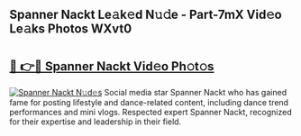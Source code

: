 ## Spanner Nackt Le𝚊k𝚎d N𝚞𝚍e - Part-7mX Vid𝚎o Le𝚊ks Photos WXvt0

# <h2><a href="http://fb1kq8.evod.top/?m=Spanner+Nackt">🔗 👉🔴 Spanner Nackt Vid𝚎o Ph𝚘t𝚘s</a></h2>

[![Spanner Nackt N𝚞d𝚎s](https://i.imgur.com/8V9OHl7.gif)](http://fb1kq8.evod.top/?m=Spanner+Nackt)
Social media star Spanner Nackt who has gained fame for posting lifestyle and dance-related content, including dance trend performances and mini vlogs. Respected expert Spanner Nackt, recognized for their expertise and leadership in their field. 

